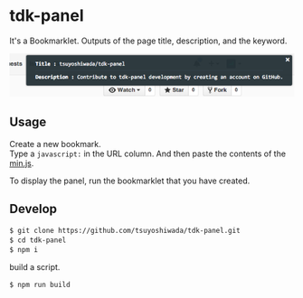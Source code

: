 tdk-panel
=========

It's a Bookmarklet. Outputs of the page title, description, and the keyword.

![Screenshot](./images/screenshot.png)


## Usage

Create a new bookmark.  
Type a `javascript:` in the URL column. And then paste the contents of the [min.js](https://github.com/tsuyoshiwada/tdk-panel/blob/master/min.js).

To display the panel, run the bookmarklet that you have created.


## Develop

```bash
$ git clone https://github.com/tsuyoshiwada/tdk-panel.git
$ cd tdk-panel
$ npm i
```

build a script.

```bash
$ npm run build
```
